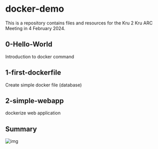 # docker-demo

This is a repository contains files and resources for the Kru 2 Kru ARC Meeting in 4 February 2024.

## 0-Hello-World

Introduction to docker command

## 1-first-dockerfile

Create simple docker file (database)

## 2-simple-webapp

dockerize web application

## Summary

![img]("./img/arc-4-feb.png")

